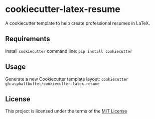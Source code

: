 cookiecutter-latex-resume
=========================

A cookiecutter template to help create professional resumes in LaTeX.

Requirements
------------
Install `cookiecutter` command line: `pip install cookiecutter`    

Usage
-----
Generate a new Cookiecutter template layout: `cookiecutter gh:asphaltbuffet/cookiecutter-latex-resume`    

License
-------
This project is licensed under the terms of the [MIT License](/LICENSE)
